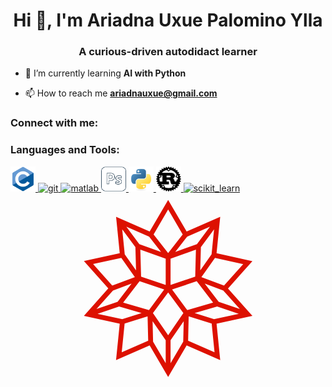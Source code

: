 <h1 align="center">Hi 👋, I'm Ariadna Uxue Palomino Ylla</h1>
<h3 align="center">A curious-driven autodidact learner</h3>

- 🌱 I’m currently learning **AI with Python**

- 📫 How to reach me **ariadnauxue@gmail.com**

<h3 align="left">Connect with me:</h3>
<p align="left">
</p>

<h3 align="left">Languages and Tools:</h3>
<p align="left"> <a href="https://www.cprogramming.com/" target="_blank" rel="noreferrer"> <img src="https://raw.githubusercontent.com/devicons/devicon/master/icons/c/c-original.svg" alt="c" width="40" height="40"/> </a> <a href="https://git-scm.com/" target="_blank" rel="noreferrer"> <img src="https://www.vectorlogo.zone/logos/git-scm/git-scm-icon.svg" alt="git" width="40" height="40"/> </a> <a href="https://www.mathworks.com/" target="_blank" rel="noreferrer"> <img src="https://upload.wikimedia.org/wikipedia/commons/2/21/Matlab_Logo.png" alt="matlab" width="40" height="40"/> </a> <a href="https://www.photoshop.com/en" target="_blank" rel="noreferrer"> <img src="https://raw.githubusercontent.com/devicons/devicon/master/icons/photoshop/photoshop-line.svg" alt="photoshop" width="40" height="40"/> </a> <a href="https://www.python.org" target="_blank" rel="noreferrer"> <img src="https://raw.githubusercontent.com/devicons/devicon/master/icons/python/python-original.svg" alt="python" width="40" height="40"/> </a> <a href="https://www.rust-lang.org" target="_blank" rel="noreferrer"> <img src="https://raw.githubusercontent.com/devicons/devicon/master/icons/rust/rust-plain.svg" alt="rust" width="40" height="40"/> </a> <a href="https://scikit-learn.org/" target="_blank" rel="noreferrer"> <img src="https://upload.wikimedia.org/wikipedia/commons/0/05/Scikit_learn_logo_small.svg" alt="scikit_learn" width="40" height="40"/> <svg xmlns="http://www.w3.org/2000/svg" viewBox="0 0 838 716">
    <path d="M541.5,334.8L489.9,318.4l59.9,-17.6l57.5,19.7Zm-69,57.2L474,327l61.2,19.3l7.6,76.6ZM303.6,346.3L364.7,327l1.6,65l-70.4,30.8ZM231.5,320.4L289,300.8l59.8,17.6l-51.5,16.4Zm41.1,-62L322.2,240l-37.3,48.5l-56.2,19.2ZM219.7,188l75.1,-16.3L330.9,223l-60.2,22.3ZM419.4,43l38.7,66.2l-38.7,49.5L380.7,109.2ZM619.1,188.1L568,245.4L507.8,223L544,171.7ZM429.8,255.8l65.6,-22.1L539,290.5l-68.7,20.2ZM378,339.9l34.9,51v61L379.3,394.3Zm30.9,-84.1l-40.5,54.9L299.7,290.5l43.7,-56.8Zm-105,-93.7L297.2,95.4l35.1,47.4l1.7,62.1Zm121.9,11.7l67.5,-24l-1.9,71.7l-65.6,22Zm-78.4,47.7l-2,-71.7l67.5,24v69.7Zm72,155.9l-40.5,-59l40.5,-55l40.5,55ZM534.9,162.1l-30.1,42.8l1.7,-62.1L541.6,95.4ZM470,115L530.7,88.4L496,135.1l-57.8,20.6Zm-69.4,40.7L342.7,135.1L308.1,88.4L368.8,115Zm58.9,238.6l-33.7,57.6v-61l35,-51ZM610.1,307.8L553.9,288.5L516.6,240l49.6,18.5ZM578.6,253l64.9,-72.8L548.2,159.4l9.7,-97.1l-89.3,39.2L419.4,17.3l-49.2,84.2L280.9,62.3l9.7,97.1l-95.3,20.7l64.9,72.8l-64.9,72.9l95.3,20.7l-9.8,97.1l89.4,-39.2l49.2,84.2l49.2,-84.2l89.3,39.2l-9.7,-97l95.3,-20.8Z" fill="#DD1100"/>
</svg> </a> </p>
